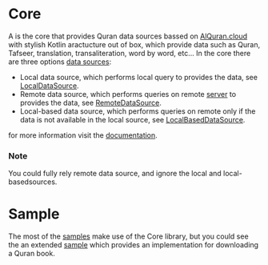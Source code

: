 # Core

A is the core that provides Quran data sources bassed on [AlQuran.cloud](https://alquran.cloud/api) with stylish Kotlin aractucture out of box, which provide data such as Quran, Tafseer, translation, transaliteration, word by word, etc...
In the core there are three options [data sources](https://vipafattal.github.io/QuranX/core/com.abedfattal.quranx.core.framework.data/-data-sources/index.html):

- Local data source, which performs local query to provides the data, see [LocalDataSource](https://vipafattal.github.io/QuranX/core/com.abedfattal.quranx.core.framework.data.sources/-local-data-source/index.html).
- Remote data source, which performs queries on remote [server](https://alquran.cloud/api) to provides the data, see [RemoteDataSource](https://vipafattal.github.io/QuranX/core/com.abedfattal.quranx.core.framework.data.sources/-remote-data-source/index.html).
- Local-based data source, which performs queries on remote only if the data is not available in the local source, see [LocalBasedDataSource](https://vipafattal.github.io/QuranX/core/com.abedfattal.quranx.core.framework.data.sources/-local-based-data-source/index.html).

for more information visit the [documentation](https://vipafattal.github.io/QuranX/core/com.abedfattal.quranx.core.framework.data/index.html).

### Note 
You could fully rely remote data source, and ignore the local and local-basedsources.

# Sample
The most of the [samples](https://github.com/vipafattal/QuranX/tree/master/sample/src/main/java/com/abedfattal/quranx/sample/) make use of the Core library, but you could see the an extended [sample](https://github.com/vipafattal/QuranX/tree/master/sample/src/main/java/com/abedfattal/quranx/sample/core) which provides an implementation for downloading a Quran book.



